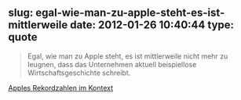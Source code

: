 slug: egal-wie-man-zu-apple-steht-es-ist-mittlerweile
date: 2012-01-26 10:40:44
type: quote
---

> Egal, wie man zu Apple steht, es ist mittlerweile nicht mehr zu leugnen, dass das Unternehmen aktuell beispiellose Wirtschaftsgeschichte schreibt.

[Apples Rekordzahlen im Kontext](http://www.neunetz.com/2012/01/25/apples-rekordzahlen-im-kontext/)
